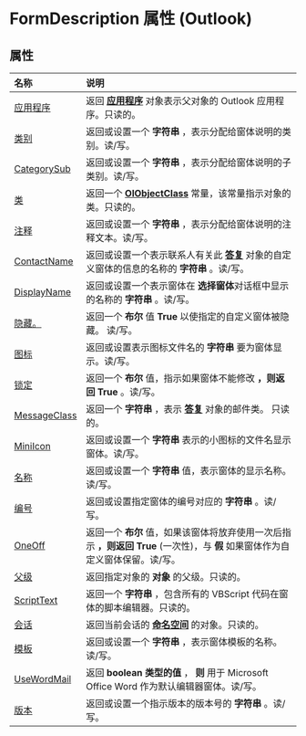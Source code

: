 
# FormDescription 属性 (Outlook)

## 属性



|**名称**|**说明**|
|:-----|:-----|
|[应用程序](31864948-ef77-5dbd-b925-f5c623fd20dc.md)|返回 **[应用程序](797003e7-ecd1-eccb-eaaf-32d6ddde8348.md)** 对象表示父对象的 Outlook 应用程序。只读的。|
|[类别](a9f3839c-9610-4cc9-1e9f-57062340508d.md)|返回或设置一个 **字符串** ，表示分配给窗体说明的类别。读/写。|
|[CategorySub](84bc3890-eab7-7ad4-7d7a-fe90e520412a.md)|返回或设置一个 **字符串** ，表示分配给窗体说明的子类别。读/写。|
|[类](2e1a20ca-3a3a-c651-cc9a-e22c2e59b581.md)|返回一个 **[OlObjectClass](33d724b3-df3c-2a7f-a80f-93b66d96f588.md)** 常量，该常量指示对象的类。只读的。|
|[注释](549808bf-f16a-5772-68b8-dc4ccb75e76d.md)|返回或设置一个 **字符串** ，表示分配给窗体说明的注释文本。读/写。|
|[ContactName](86e66f49-cd7f-91ed-45a2-2fe9a237bc0d.md)|返回或设置一个表示联系人有关此 **[答复](c88f92c4-4cac-84b3-6118-1150d42d7cff.md)** 对象的自定义窗体的信息的名称的 **字符串** 。读/写。|
|[DisplayName](2b621bd4-2d27-e15b-4c1b-c9a84328abc0.md)|返回或设置一个表示窗体在 **选择窗体**对话框中显示的名称的 **字符串** 。读/写。|
|[隐藏。](0e5a447e-4a6e-6b55-c931-e24e931de380.md)|返回一个 **布尔** 值 **True** 以使指定的自定义窗体被隐藏。 读/写。|
|[图标](2a24d81d-70d8-f9da-08f6-66014257f3f4.md)|返回或设置表示图标文件名的 **字符串** 要为窗体显示。读/写。|
|[锁定](983a83c5-8c0a-ab21-0bca-834839758ddd.md)|返回一个 **布尔** 值，指示如果窗体不能修改 **，则返回 True** 。读/写。|
|[MessageClass](51ab2c14-de92-b029-e5b8-2e158a626319.md)|返回一个 **字符串** ，表示 **[答复](c88f92c4-4cac-84b3-6118-1150d42d7cff.md)** 对象的邮件类。 只读的。|
|[MiniIcon](ed409d6a-c00d-35b5-97ca-2afa89dfcad1.md)|返回或设置一个 **字符串** 表示的小图标的文件名显示窗体。读/写。|
|[名称](4b9e086f-bb6c-b7a1-8cc0-28e2e5c84516.md)|返回或设置一个 **字符串** 值，表示窗体的显示名称。读/写。|
|[编号](e1e4932b-1d83-0f42-be5f-f90f785cd808.md)|返回或设置指定窗体的编号对应的 **字符串** 。读/写。|
|[OneOff](6bb466e5-0d59-d85a-5699-719160cc0ece.md)|返回一个 **布尔** 值，如果该窗体将放弃使用一次后指示 **，则返回 True** (一次性)，与 **假** 如果窗体作为自定义窗体保留。读/写。|
|[父级](f19fc9d4-8335-00de-85a2-2f7341e2faf6.md)|返回指定对象的 **对象** 的父级。只读的。|
|[ScriptText](56ea4cd6-a9f0-cd0c-a378-dab6399bd1ca.md)|返回一个 **字符串** ，包含所有的 VBScript 代码在窗体的脚本编辑器。只读的。|
|[会话](371dc0ed-f0c6-6c16-930a-f7c5e78b3b54.md)|返回当前会话的 **[命名空间](f0dcaa19-07f5-5d42-a3bf-2e42b7885644.md)** 的对象。只读的。|
|[模板](a4069437-0b4e-c65d-bc2a-203b08d16685.md)|返回或设置一个 **字符串** ，表示窗体模板的名称。读/写。|
|[UseWordMail](fcc3623d-a9d3-db1e-61cf-8a7f0b5dca6c.md)|返回 **boolean 类型的值** ， **则** 用于 Microsoft Office Word 作为默认编辑器窗体。读/写。|
|[版本](7a49cc6a-a511-4b59-acad-4480cc989d18.md)|返回或设置一个指示版本的版本号的 **字符串** 。读/写。|

